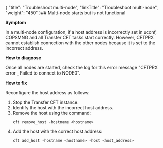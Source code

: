 {
    "title": "Troubleshoot multi-node",
    "linkTitle": "Troubleshoot multi-node",
    "weight": "450"
}## Multi-node starts but is not functional

**Symptom**

In a multi-node configuration, if a host address is incorrectly set in uconf, COPSMNG and all Transfer CFT tasks start correctly. However, CFTPRX cannot establish connection with the other nodes because it is set to the incorrect address.

**How to diagnose**

Once all nodes are started, check the log for this error message "CFTPRX error \_ Failed to connect to NODE0".

**How to fix**

Reconfigure the host address as follows:

1. Stop the Transfer CFT instance.
1. Identify the host with the incorrect host address.
1. Remove the host using the command:
    ```
    cft remove_host -hostname <hostname>
    ```
1. Add the host with the correct host address:  
    ```
    cft add_host -hostname <hostname> -host <host_address>
    ```
